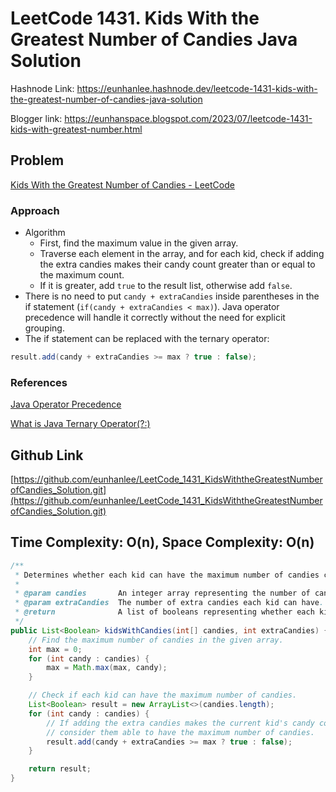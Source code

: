 # LeetCode 1431. Kids With the Greatest Number of Candies Java Solution

Hashnode Link: https://eunhanlee.hashnode.dev/leetcode-1431-kids-with-the-greatest-number-of-candies-java-solution

Blogger link: https://eunhanspace.blogspot.com/2023/07/leetcode-1431-kids-with-greatest-number.html

## Problem

[Kids With the Greatest Number of Candies - LeetCode](https://leetcode.com/problems/kids-with-the-greatest-number-of-candies/description/)

### Approach

- Algorithm
    - First, find the maximum value in the given array.
    - Traverse each element in the array, and for each kid, check if adding the extra candies makes their candy count greater than or equal to the maximum count.
    - If it is greater, add `true` to the result list, otherwise add `false`.
- There is no need to put `candy + extraCandies` inside parentheses in the if statement (`if(candy + extraCandies < max)`). Java operator precedence will handle it correctly without the need for explicit grouping.
- The if statement can be replaced with the ternary operator:

```java
result.add(candy + extraCandies >= max ? true : false);
```

### References

[Java Operator Precedence](https://eunhanspace.blogspot.com/2023/07/java-operator-precedence.html) 

[What is Java Ternary Operator(?:)](https://eunhanspace.blogspot.com/2023/07/what-is-java-ternary-operator.html)

## Github Link

[https://github.com/eunhanlee/LeetCode_1431_KidsWiththeGreatestNumberofCandies_Solution.git](https://github.com/eunhanlee/LeetCode_1431_KidsWiththeGreatestNumberofCandies_Solution.git)

## Time Complexity: O(n), Space Complexity: O(n)

```java
/**
 * Determines whether each kid can have the maximum number of candies considering the extra candies.
 *
 * @param candies       An integer array representing the number of candies each kid has.
 * @param extraCandies  The number of extra candies each kid can have.
 * @return              A list of booleans representing whether each kid can have the maximum number of candies.
 */
public List<Boolean> kidsWithCandies(int[] candies, int extraCandies) {
    // Find the maximum number of candies in the given array.
    int max = 0;
    for (int candy : candies) {
        max = Math.max(max, candy);
    }

    // Check if each kid can have the maximum number of candies.
    List<Boolean> result = new ArrayList<>(candies.length);
    for (int candy : candies) {
        // If adding the extra candies makes the current kid's candy count greater than or equal to the maximum count,
        // consider them able to have the maximum number of candies.
        result.add(candy + extraCandies >= max ? true : false);
    }

    return result;
}
```
